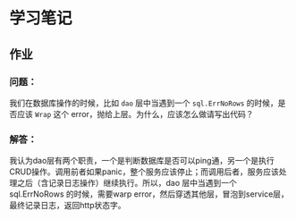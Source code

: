 # 学习笔记
## 作业
### 问题：
我们在数据库操作的时候，比如 `dao` 层中当遇到一个 `sql.ErrNoRows` 的时候，是否应该 `Wrap` 这个 error，抛给上层。为什么，应该怎么做请写出代码？

### 解答：
我认为dao层有两个职责，一个是判断数据库是否可以ping通，另一个是执行CRUD操作。调用前者如果panic，整个服务应该停止；而调用后者，服务应该处理之后（含记录日志操作）继续执行。所以，dao 层中当遇到一个 sql.ErrNoRows 的时候，需要warp error，然后穿透其他层，冒泡到service层，最终记录日志，返回http状态字。
